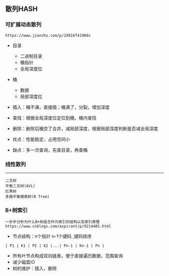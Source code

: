 ## 散列HASH



### 可扩展动态散列

```
https://www.jianshu.com/p/2d816f41966c
```

- 目录
    - 二进制目录
    - 桶指针
    - 全局深度位
- 桶
    - 数据
    - 局部深度位

- 插入：桶不满，直接插；桶满了，分裂，增加深度
- 查找：根据全局深度位定位到桶，桶内查找
- 删除：删除后桶空了合并，减局部深度，根据局部深度判断是否减全局深度

- 优点：性能稳定，占用空间小
- 缺点：多一次查询，先查目录，再查桶



### 线性散列



---



```
二叉树
平衡二叉树(AVL)
红黑树
多路平衡搜索树(B Tree)

```



### B+树索引

```
一步步分析为什么B+树适合作为索引的结构以及索引原理
https://www.cnblogs.com/aspirant/p/9214485.html
```



- 节点结构：n个指针 n-1个键码 ,键码排序

```
| P1 | K1 | P2 | K2 |...| Pn-1 | Kn-1 | Pn |
```



- 所有叶节点构成双向链表，便于直接遍历数据，范围查询
- 减少磁盘IO
- 树的维护：插入，删除